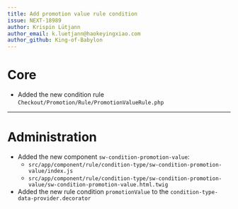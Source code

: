 ```yaml
---
title: Add promotion value rule condition
issue: NEXT-18989
author: Krispin Lütjann
author_email: k.luetjann@haokeyingxiao.com 
author_github: King-of-Babylon
---
```

# Core
* Added the new condition rule `Checkout/Promotion/Rule/PromotionValueRule.php`
___
# Administration
*  Added the new component `sw-condition-promotion-value`:
    * `src/app/component/rule/condition-type/sw-condition-promotion-value/index.js`
    * `src/app/component/rule/condition-type/sw-condition-promotion-value/sw-condition-promotion-value.html.twig`
* Added the new rule condition `promotionValue` to the `condition-type-data-provider.decorator`
